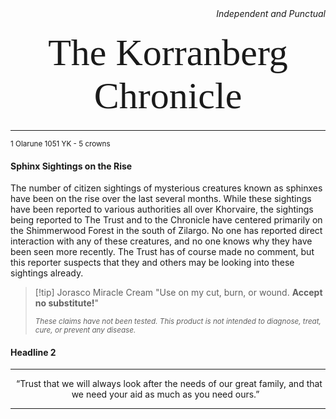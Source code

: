 
<div style="text-align:right;"><i>Independent and Punctual</i></div>
<p style="font-family: Garamond;font-size:60px;text-align:center;margin:20px;">The Korranberg Chronicle</p>
<hr>
  <small>1 Olarune 1051 YK  -  5 crowns</small>



#### Sphinx Sightings on the Rise

The number of citizen sightings of mysterious creatures known as sphinxes have been on the rise over the last several months. While these sightings have been reported to various authorities all over Khorvaire, the sightings being reported to The Trust and to the Chronicle have centered primarily on the Shimmerwood Forest in the south of Zilargo. No one has reported direct interaction with any of these creatures, and no one knows why they have been seen more recently. The Trust has of course made no comment, but this reporter suspects that they and others may be looking into these sightings already.


>[!tip] Jorasco Miracle Cream
>"Use on my cut, burn, or wound. **Accept no substitute!**"
>
><small>*These claims have not been tested. This product is not intended to diagnose, treat, cure, or prevent any disease.*</small>


#### Headline 2








<hr>
<p style="text-align: center"> “Trust that we will always look after the needs of our great family, and that we need your aid as much as you need ours.” </div>
 <hr>
 